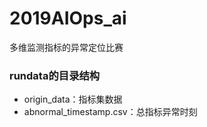 # 2019AIOps_ai
多维监测指标的异常定位比赛

### rundata的目录结构

- origin_data：指标集数据
- abnormal_timestamp.csv：总指标异常时刻

